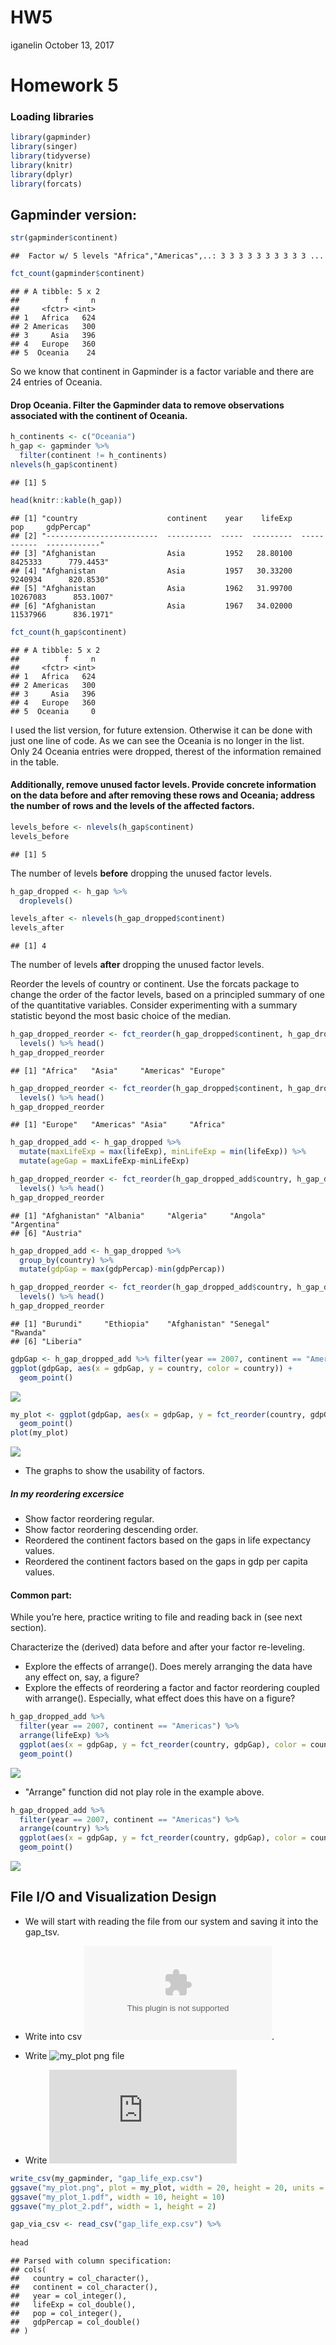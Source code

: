 HW5
================
iganelin
October 13, 2017

Homework 5
==========

### Loading libraries

``` r
library(gapminder)
library(singer)
library(tidyverse)
library(knitr)
library(dplyr)
library(forcats)
```

Gapminder version:
------------------

``` r
str(gapminder$continent)
```

    ##  Factor w/ 5 levels "Africa","Americas",..: 3 3 3 3 3 3 3 3 3 3 ...

``` r
fct_count(gapminder$continent)
```

    ## # A tibble: 5 x 2
    ##          f     n
    ##     <fctr> <int>
    ## 1   Africa   624
    ## 2 Americas   300
    ## 3     Asia   396
    ## 4   Europe   360
    ## 5  Oceania    24

So we know that continent in Gapminder is a factor variable and there are 24 entries of Oceania.

#### Drop Oceania. Filter the Gapminder data to remove observations associated with the continent of Oceania.

``` r
h_continents <- c("Oceania")
h_gap <- gapminder %>%
  filter(continent != h_continents)
nlevels(h_gap$continent)
```

    ## [1] 5

``` r
head(knitr::kable(h_gap))
```

    ## [1] "country                    continent    year    lifeExp          pop     gdpPercap"
    ## [2] "-------------------------  ----------  -----  ---------  -----------  ------------"
    ## [3] "Afghanistan                Asia         1952   28.80100      8425333      779.4453"
    ## [4] "Afghanistan                Asia         1957   30.33200      9240934      820.8530"
    ## [5] "Afghanistan                Asia         1962   31.99700     10267083      853.1007"
    ## [6] "Afghanistan                Asia         1967   34.02000     11537966      836.1971"

``` r
fct_count(h_gap$continent)
```

    ## # A tibble: 5 x 2
    ##          f     n
    ##     <fctr> <int>
    ## 1   Africa   624
    ## 2 Americas   300
    ## 3     Asia   396
    ## 4   Europe   360
    ## 5  Oceania     0

I used the list version, for future extension. Otherwise it can be done with just one line of code. As we can see the Oceania is no longer in the list. Only 24 Oceania entries were dropped, therest of the information remained in the table.

#### Additionally, remove unused factor levels. Provide concrete information on the data before and after removing these rows and Oceania; address the number of rows and the levels of the affected factors.

``` r
levels_before <- nlevels(h_gap$continent)
levels_before
```

    ## [1] 5

The number of levels **before** dropping the unused factor levels.

``` r
h_gap_dropped <- h_gap %>% 
  droplevels()

levels_after <- nlevels(h_gap_dropped$continent)
levels_after
```

    ## [1] 4

The number of levels **after** dropping the unused factor levels.

Reorder the levels of country or continent. Use the forcats package to change the order of the factor levels, based on a principled summary of one of the quantitative variables. Consider experimenting with a summary statistic beyond the most basic choice of the median.

``` r
h_gap_dropped_reorder <- fct_reorder(h_gap_dropped$continent, h_gap_dropped$lifeExp) %>% 
  levels() %>% head()
h_gap_dropped_reorder
```

    ## [1] "Africa"   "Asia"     "Americas" "Europe"

``` r
h_gap_dropped_reorder <- fct_reorder(h_gap_dropped$continent, h_gap_dropped$lifeExp,  .desc = TRUE) %>% 
  levels() %>% head()
h_gap_dropped_reorder
```

    ## [1] "Europe"   "Americas" "Asia"     "Africa"

``` r
h_gap_dropped_add <- h_gap_dropped %>% 
  mutate(maxLifeExp = max(lifeExp), minLifeExp = min(lifeExp)) %>% 
  mutate(ageGap = maxLifeExp-minLifeExp)

h_gap_dropped_reorder <- fct_reorder(h_gap_dropped_add$country, h_gap_dropped_add$ageGap) %>% 
  levels() %>% head()
h_gap_dropped_reorder
```

    ## [1] "Afghanistan" "Albania"     "Algeria"     "Angola"      "Argentina"  
    ## [6] "Austria"

``` r
h_gap_dropped_add <- h_gap_dropped %>% 
  group_by(country) %>% 
  mutate(gdpGap = max(gdpPercap)-min(gdpPercap))

h_gap_dropped_reorder <- fct_reorder(h_gap_dropped_add$country, h_gap_dropped_add$gdpGap) %>% 
  levels() %>% head()
h_gap_dropped_reorder
```

    ## [1] "Burundi"     "Ethiopia"    "Afghanistan" "Senegal"     "Rwanda"     
    ## [6] "Liberia"

``` r
gdpGap <- h_gap_dropped_add %>% filter(year == 2007, continent == "Americas")
ggplot(gdpGap, aes(x = gdpGap, y = country, color = country)) +
  geom_point()
```

![](HW5_files/figure-markdown_github-ascii_identifiers/unnamed-chunk-7-1.png)

``` r
my_plot <- ggplot(gdpGap, aes(x = gdpGap, y = fct_reorder(country, gdpGap), color = country)) +
  geom_point()
plot(my_plot)
```

![](HW5_files/figure-markdown_github-ascii_identifiers/unnamed-chunk-7-2.png)

-   The graphs to show the usability of factors.

##### In my reordering excersice

-   Show factor reordering regular.
-   Show factor reordering descending order.
-   Reordered the continent factors based on the gaps in life expectancy values.
-   Reordered the continent factors based on the gaps in gdp per capita values.

#### Common part:

While you’re here, practice writing to file and reading back in (see next section).

Characterize the (derived) data before and after your factor re-leveling.

-   Explore the effects of arrange(). Does merely arranging the data have any effect on, say, a figure?
-   Explore the effects of reordering a factor and factor reordering coupled with arrange(). Especially, what effect does this have on a figure?

``` r
h_gap_dropped_add %>% 
  filter(year == 2007, continent == "Americas") %>% 
  arrange(lifeExp) %>% 
  ggplot(aes(x = gdpGap, y = fct_reorder(country, gdpGap), color = country)) +
  geom_point()
```

![](HW5_files/figure-markdown_github-ascii_identifiers/unnamed-chunk-8-1.png)

-   "Arrange" function did not play role in the example above.

``` r
h_gap_dropped_add %>% 
  filter(year == 2007, continent == "Americas") %>% 
  arrange(country) %>% 
  ggplot(aes(x = gdpGap, y = fct_reorder(country, gdpGap), color = country)) +
  geom_point()
```

![](HW5_files/figure-markdown_github-ascii_identifiers/unnamed-chunk-9-1.png)

File I/O and Visualization Design
---------------------------------

-   We will start with reading the file from our system and saving it into the gap\_tsv.

-   Write into csv ![file](https://github.com/ilgan/STAT545-hw-ganelin-ilya/blob/master/HW5/gap_life_exp.csv).
-   Write ![my\_plot png file](https://github.com/ilgan/STAT545-hw-ganelin-ilya/blob/master/HW5/my_plot.png)
-   Write ![my\_plot pdf file](https://github.com/ilgan/STAT545-hw-ganelin-ilya/blob/master/HW5/my_plot.pdf)

``` r
write_csv(my_gapminder, "gap_life_exp.csv")
ggsave("my_plot.png", plot = my_plot, width = 20, height = 20, units = "cm")
ggsave("my_plot_1.pdf", width = 10, height = 10)
ggsave("my_plot_2.pdf", width = 1, height = 2)
```

``` r
gap_via_csv <- read_csv("gap_life_exp.csv") %>% 
  
head
```

    ## Parsed with column specification:
    ## cols(
    ##   country = col_character(),
    ##   continent = col_character(),
    ##   year = col_integer(),
    ##   lifeExp = col_double(),
    ##   pop = col_integer(),
    ##   gdpPercap = col_double()
    ## )
